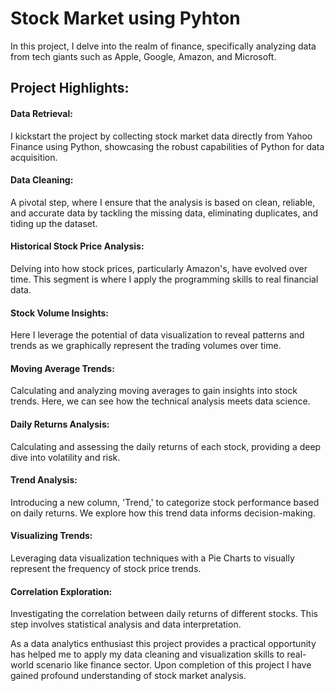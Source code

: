 # Stock Market using Pyhton
In this project, I delve into the realm of finance, specifically analyzing data from tech giants such as Apple, Google, Amazon, and Microsoft.

## Project Highlights:

#### Data Retrieval:
I kickstart the project by collecting stock market data directly from Yahoo Finance using Python, showcasing the robust capabilities of Python for data acquisition.

#### Data Cleaning:
A pivotal step, where I ensure that the analysis is based on clean, reliable, and accurate data by tackling the  missing data, eliminating duplicates, and tiding up the dataset.

#### Historical Stock Price Analysis: 
Delving into how stock prices, particularly Amazon's, have evolved over time. This segment is where I apply the programming skills to real financial data.

#### Stock Volume Insights: 
Here I leverage the potential of data visualization to reveal patterns and trends as we graphically represent the trading volumes over time.

#### Moving Average Trends: 
Calculating and analyzing moving averages to gain insights into stock trends. Here, we can see how the technical analysis meets data science.

#### Daily Returns Analysis: 
Calculating and assessing the daily returns of each stock, providing a deep dive into volatility and risk.

#### Trend Analysis: 
Introducing a new column, 'Trend,' to categorize stock performance based on daily returns. We explore how this trend data informs decision-making.

#### Visualizing Trends: 
Leveraging data visualization techniques with a Pie Charts to visually represent the frequency of stock price trends.

#### Correlation Exploration: 
Investigating the correlation between daily returns of different stocks. This step involves statistical analysis and data interpretation.


As a data analytics enthusiast this project provides a practical opportunity has helped me to apply my data cleaning and visualization skills to real-world scenario like finance sector. Upon completion of this project I have gained profound understanding of stock market analysis.
